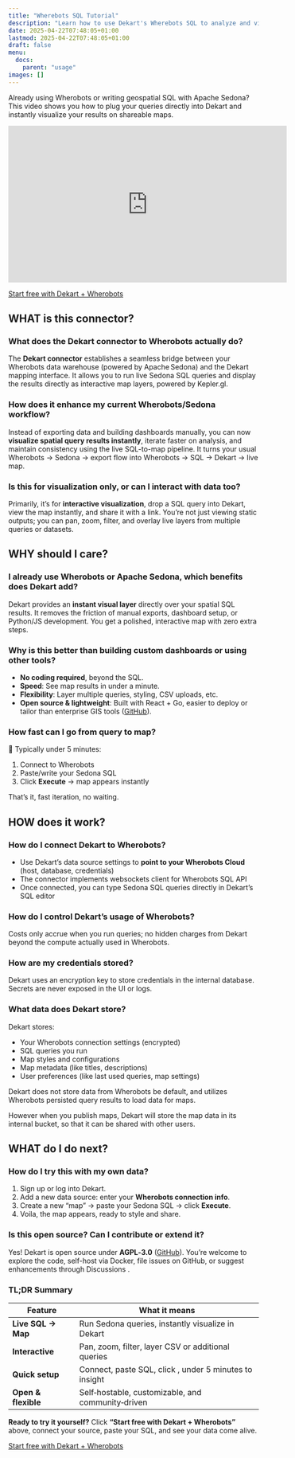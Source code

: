 ```yaml
---
title: "Wherebots SQL Tutorial"
description: "Learn how to use Dekart's Wherebots SQL to analyze and visualize geospatial data."
date: 2025-04-22T07:48:05+01:00
lastmod: 2025-04-22T07:48:05+01:00
draft: false
menu:
  docs:
    parent: "usage"
images: []
---
```


Already using Wherobots or writing geospatial SQL with Apache Sedona?
This video shows you how to plug your queries directly into Dekart and instantly visualize your results on shareable maps.

<p><iframe width="560" height="315" src="https://www.youtube.com/embed/RY9H76V_qVQ" frameborder="0" allow="accelerometer; autoplay; clipboard-write; encrypted-media; gyroscope; picture-in-picture" allowfullscreen></iframe></p>

<p><a class="btn btn-primary" target="_blank" href="https://cloud.dekart.xyz?ref=wherobots-tutorial-top" role="button">Start free with Dekart + Wherobots</a></p>


## WHAT is this connector?

### What does the Dekart connector to Wherobots actually do?

The **Dekart connector** establishes a seamless bridge between your Wherobots data warehouse (powered by Apache Sedona) and the Dekart mapping interface. It allows you to run live Sedona SQL queries and display the results directly as interactive map layers, powered by Kepler.gl.

### How does it enhance my current Wherobots/Sedona workflow?

Instead of exporting data and building dashboards manually, you can now **visualize spatial query results instantly**, iterate faster on analysis, and maintain consistency using the live SQL-to-map pipeline. It turns your usual Wherobots → Sedona → export flow into Wherobots → SQL → Dekart → live map.

### Is this for visualization only, or can I interact with data too?

Primarily, it’s for **interactive visualization**, drop a SQL query into Dekart, view the map instantly, and share it with a link. You’re not just viewing static outputs; you can pan, zoom, filter, and overlay live layers from multiple queries or datasets.

## WHY should I care?

### I already use Wherobots or Apache Sedona, which benefits does Dekart add?

Dekart provides an **instant visual layer** directly over your spatial SQL results. It removes the friction of manual exports, dashboard setup, or Python/JS development. You get a polished, interactive map with zero extra steps.

### Why is this better than building custom dashboards or using other tools?

* **No coding required**, beyond the SQL.
* **Speed**: See map results in under a minute.
* **Flexibility**: Layer multiple queries, styling, CSV uploads, etc.
* **Open source & lightweight**: Built with React + Go, easier to deploy or tailor than enterprise GIS tools ([GitHub][1]).

### How fast can I go from query to map?

🎯 Typically under 5 minutes:

1. Connect to Wherobots
2. Paste/write your Sedona SQL
3. Click **Execute** → map appears instantly

That’s it, fast iteration, no waiting.

## HOW does it work?

### How do I connect Dekart to Wherobots?

* Use Dekart’s data source settings to **point to your Wherobots Cloud** (host, database, credentials)
* The connector implements websockets client for Wherobots SQL API
* Once connected, you can type Sedona SQL queries directly in Dekart’s SQL editor

### How do I control Dekart’s usage of Wherobots?

Costs only accrue when you run queries; no hidden charges from Dekart beyond the compute actually used in Wherobots.

### How are my credentials stored?

Dekart uses an encryption key to store credentials in the internal database. Secrets are never exposed in the UI or logs.

### What data does Dekart store?
Dekart stores:
* Your Wherobots connection settings (encrypted)
* SQL queries you run
* Map styles and configurations
* Map metadata (like titles, descriptions)
* User preferences (like last used queries, map settings)

Dekart does not store data from Wherobots be default, and utilizes Wherobots persisted query results to load data for maps.

However when you publish maps, Dekart will store the map data in its internal bucket, so that it can be shared with other users.

## WHAT do I do next?

### How do I try this with my own data?

1. Sign up or log into Dekart.
2. Add a new data source: enter your **Wherobots connection info**.
3. Create a new “map” → paste your Sedona SQL → click **Execute**.
4. Voila, the map appears, ready to style and share.


### Is this open source? Can I contribute or extend it?

Yes! Dekart is open source under **AGPL‑3.0** ([GitHub][1]). You’re welcome to explore the code, self-host via Docker, file issues on GitHub, or suggest enhancements through Discussions .

### TL;DR Summary

| Feature             | What it means                                          |
| ------------------- | ------------------------------------------------------ |
| **Live SQL → Map**  | Run Sedona queries, instantly visualize in Dekart      |
| **Interactive**     | Pan, zoom, filter, layer CSV or additional queries     |
| **Quick setup**     | Connect, paste SQL, click ,  under 5 minutes to insight |
| **Open & flexible** | Self‑hostable, customizable, and community‑driven      |


**Ready to try it yourself?** Click **“Start free with Dekart + Wherobots”** above, connect your source, paste your SQL, and see your data come alive.

<p><a class="btn btn-primary" target="_blank" href="https://cloud.dekart.xyz?ref=wherobots-tuttorial-top" role="button">Start free with Dekart + Wherobots</a></p>


[1]: https://github.com/dekart-xyz/dekart? "dekart-xyz/dekart: Open-source backend for Kepler.gl - GitHub"
[2]: https://docs.wherobots.com/latest/tutorials/wherobotsdb/vector-data/vector-load/? "Load data from external storage - Wherobots Documentation"
[3]: https://wherobots.com/raster-data-analysis-spatial-sql-wherobots-apache-sedona/? "Raster Data Analysis With Spatial SQL And Apache Sedona"
[4]: https://dekart.xyz/docs/configuration/environment-variables/? "Environment Variables - Dekart"
[5]: https://wherobots.com/working-with-files-getting-started-with-wherobots-cloud-sedonadb-part-3/? "Working With Files – Getting Started With Wherobots Cloud Part 3"
